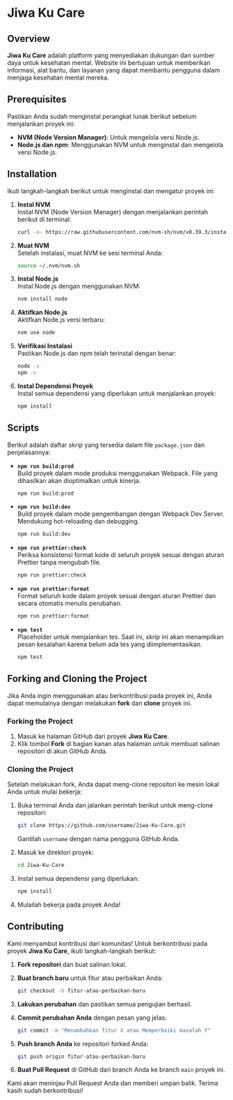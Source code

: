 # Jiwa Ku Care

## Overview

**Jiwa Ku Care** adalah platform yang menyediakan dukungan dan sumber daya untuk kesehatan mental. Website ini bertujuan untuk memberikan informasi, alat bantu, dan layanan yang dapat membantu pengguna dalam menjaga kesehatan mental mereka.

## Prerequisites

Pastikan Anda sudah menginstal perangkat lunak berikut sebelum menjalankan proyek ini:

- **NVM (Node Version Manager)**: Untuk mengelola versi Node.js.
- **Node.js dan npm**: Menggunakan NVM untuk menginstal dan mengelola versi Node.js.

## Installation

Ikuti langkah-langkah berikut untuk menginstal dan mengatur proyek ini:

1. **Instal NVM**  
   Instal NVM (Node Version Manager) dengan menjalankan perintah berikut di terminal:

   ```bash
   curl -o- https://raw.githubusercontent.com/nvm-sh/nvm/v0.39.3/install.sh | bash
   ```

2. **Muat NVM**  
   Setelah instalasi, muat NVM ke sesi terminal Anda:

   ```bash
   source ~/.nvm/nvm.sh
   ```

3. **Instal Node.js**  
   Instal Node.js dengan menggunakan NVM:

   ```bash
   nvm install node
   ```

4. **Aktifkan Node.js**  
   Aktifkan Node.js versi terbaru:

   ```bash
   nvm use node
   ```

5. **Verifikasi Instalasi**  
   Pastikan Node.js dan npm telah terinstal dengan benar:

   ```bash
   node -v
   npm -v
   ```

6. **Instal Dependensi Proyek**  
   Instal semua dependensi yang diperlukan untuk menjalankan proyek:

   ```bash
   npm install
   ```

## Scripts

Berikut adalah daftar skrip yang tersedia dalam file `package.json` dan penjelasannya:

- **`npm run build:prod`**  
  Build proyek dalam mode produksi menggunakan Webpack. File yang dihasilkan akan dioptimalkan untuk kinerja.

  ```bash
  npm run build:prod
  ```

- **`npm run build:dev`**  
  Build proyek dalam mode pengembangan dengan Webpack Dev Server. Mendukung hot-reloading dan debugging.

  ```bash
  npm run build:dev
  ```

- **`npm run prettier:check`**  
  Periksa konsistensi format kode di seluruh proyek sesuai dengan aturan Prettier tanpa mengubah file.

  ```bash
  npm run prettier:check
  ```

- **`npm run prettier:format`**  
  Format seluruh kode dalam proyek sesuai dengan aturan Prettier dan secara otomatis menulis perubahan.

  ```bash
  npm run prettier:format
  ```

- **`npm test`**  
  Placeholder untuk menjalankan tes. Saat ini, skrip ini akan menampilkan pesan kesalahan karena belum ada tes yang diimplementasikan.

  ```bash
  npm test
  ```

## Forking and Cloning the Project

Jika Anda ingin menggunakan atau berkontribusi pada proyek ini, Anda dapat memulainya dengan melakukan **fork** dan **clone** proyek ini.

### Forking the Project

1. Masuk ke halaman GitHub dari proyek **Jiwa Ku Care**.
2. Klik tombol **Fork** di bagian kanan atas halaman untuk membuat salinan repositori di akun GitHub Anda.

### Cloning the Project

Setelah melakukan fork, Anda dapat meng-clone repositori ke mesin lokal Anda untuk mulai bekerja:

1. Buka terminal Anda dan jalankan perintah berikut untuk meng-clone repositori:

   ```bash
   git clone https://github.com/username/Jiwa-Ku-Care.git
   ```

   Gantilah `username` dengan nama pengguna GitHub Anda.

2. Masuk ke direktori proyek:

   ```bash
   cd Jiwa-Ku-Care
   ```

3. Instal semua dependensi yang diperlukan:

   ```bash
   npm install
   ```

4. Mulailah bekerja pada proyek Anda!

## Contributing

Kami menyambut kontribusi dari komunitas! Untuk berkontribusi pada proyek **Jiwa Ku Care**, ikuti langkah-langkah berikut:

1. **Fork repositori** dan buat salinan lokal.
2. **Buat branch baru** untuk fitur atau perbaikan Anda:

   ```bash
   git checkout -b fitur-atau-perbaikan-baru
   ```

3. **Lakukan perubahan** dan pastikan semua pengujian berhasil.
4. **Commit perubahan Anda** dengan pesan yang jelas:

   ```bash
   git commit -m "Menambahkan fitur X atau Memperbaiki masalah Y"
   ```

5. **Push branch Anda** ke repositori forked Anda:

   ```bash
   git push origin fitur-atau-perbaikan-baru
   ```

6. **Buat Pull Request** di GitHub dari branch Anda ke branch `main` proyek ini.

Kami akan meninjau Pull Request Anda dan memberi umpan balik. Terima kasih sudah berkontribusi!
